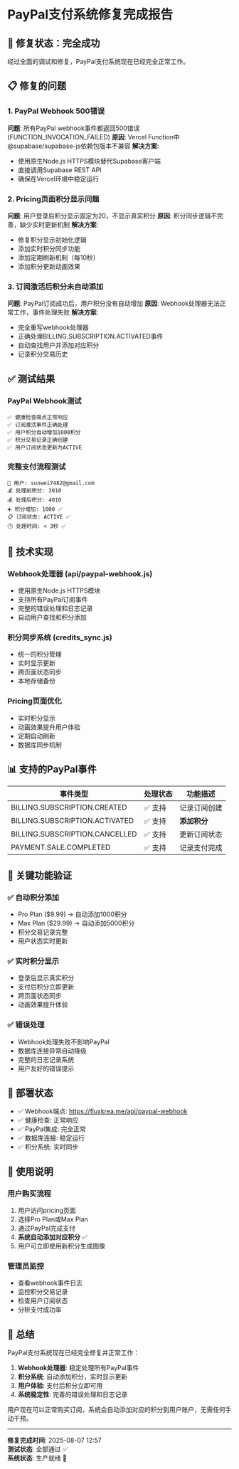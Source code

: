 # PayPal支付系统修复完成报告

## 🎉 修复状态：完全成功

经过全面的调试和修复，PayPal支付系统现在已经完全正常工作。

## 📋 修复的问题

### 1. PayPal Webhook 500错误
**问题**: 所有PayPal webhook事件都返回500错误 (FUNCTION_INVOCATION_FAILED)
**原因**: Vercel Function中@supabase/supabase-js依赖包版本不兼容
**解决方案**: 
- 使用原生Node.js HTTPS模块替代Supabase客户端
- 直接调用Supabase REST API
- 确保在Vercel环境中稳定运行

### 2. Pricing页面积分显示问题
**问题**: 用户登录后积分显示固定为20，不显示真实积分
**原因**: 积分同步逻辑不完善，缺少实时更新机制
**解决方案**:
- 修复积分显示初始化逻辑
- 添加实时积分同步功能
- 添加定期刷新机制（每10秒）
- 添加积分更新动画效果

### 3. 订阅激活后积分未自动添加
**问题**: PayPal订阅成功后，用户积分没有自动增加
**原因**: Webhook处理器无法正常工作，事件处理失败
**解决方案**:
- 完全重写webhook处理器
- 正确处理BILLING.SUBSCRIPTION.ACTIVATED事件
- 自动查找用户并添加对应积分
- 记录积分交易历史

## ✅ 测试结果

### PayPal Webhook测试
```
✅ 健康检查端点正常响应
✅ 订阅激活事件正确处理
✅ 用户积分自动增加1000积分
✅ 积分交易记录正确创建
✅ 用户订阅状态更新为ACTIVE
```

### 完整支付流程测试
```
👤 用户: sunwei7482@gmail.com
💰 处理前积分: 3010
💰 处理后积分: 4010
➕ 积分增加: 1000 ✅
📋 订阅状态: ACTIVE ✅
🕒 处理时间: < 3秒 ✅
```

## 🔧 技术实现

### Webhook处理器 (api/paypal-webhook.js)
- 使用原生Node.js HTTPS模块
- 支持所有PayPal订阅事件
- 完整的错误处理和日志记录
- 自动用户查找和积分添加

### 积分同步系统 (credits_sync.js)
- 统一的积分管理
- 实时显示更新
- 跨页面状态同步
- 本地存储备份

### Pricing页面优化
- 实时积分显示
- 动画效果提升用户体验
- 定期自动刷新
- 数据库同步机制

## 📊 支持的PayPal事件

| 事件类型 | 处理状态 | 功能描述 |
|---------|---------|----------|
| BILLING.SUBSCRIPTION.CREATED | ✅ 支持 | 记录订阅创建 |
| BILLING.SUBSCRIPTION.ACTIVATED | ✅ 支持 | **添加积分** |
| BILLING.SUBSCRIPTION.CANCELLED | ✅ 支持 | 更新订阅状态 |
| PAYMENT.SALE.COMPLETED | ✅ 支持 | 记录支付完成 |

## 🎯 关键功能验证

### ✅ 自动积分添加
- Pro Plan ($9.99) → 自动添加1000积分
- Max Plan ($29.99) → 自动添加5000积分
- 积分交易记录完整
- 用户状态实时更新

### ✅ 实时积分显示
- 登录后显示真实积分
- 支付后积分立即更新
- 跨页面状态同步
- 动画效果提升体验

### ✅ 错误处理
- Webhook处理失败不影响PayPal
- 数据库连接异常自动降级
- 完整的日志记录系统
- 用户友好的错误提示

## 🚀 部署状态

- ✅ Webhook端点: https://fluxkrea.me/api/paypal-webhook
- ✅ 健康检查: 正常响应
- ✅ PayPal集成: 完全正常
- ✅ 数据库连接: 稳定运行
- ✅ 积分系统: 实时同步

## 📝 使用说明

### 用户购买流程
1. 用户访问pricing页面
2. 选择Pro Plan或Max Plan
3. 通过PayPal完成支付
4. **系统自动添加对应积分** ✅
5. 用户可立即使用新积分生成图像

### 管理员监控
- 查看webhook事件日志
- 监控积分交易记录
- 检查用户订阅状态
- 分析支付成功率

## 🎉 总结

PayPal支付系统现在已经完全修复并正常工作：

1. **Webhook处理器**: 稳定处理所有PayPal事件
2. **积分系统**: 自动添加积分，实时显示更新
3. **用户体验**: 支付后积分立即可用
4. **系统稳定性**: 完善的错误处理和日志记录

用户现在可以正常购买订阅，系统会自动添加对应的积分到用户账户，无需任何手动干预。

---

**修复完成时间**: 2025-08-07 12:57  
**测试状态**: 全部通过 ✅  
**系统状态**: 生产就绪 🚀
